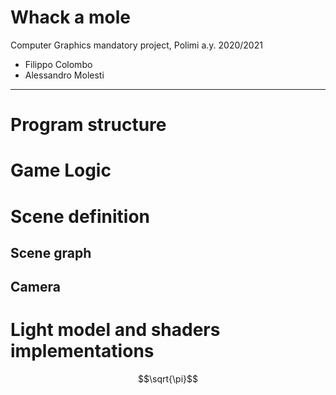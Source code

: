 # Whack a mole

Computer Graphics mandatory project, Polimi a.y. 2020/2021

* Filippo Colombo
* Alessandro Molesti

---

# Program structure

# Game Logic

# Scene definition
## Scene graph
## Camera

# Light model and shaders implementations

$$\sqrt{\pi}$$

